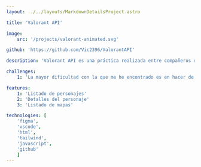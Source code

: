 ```yaml
---
layout: ../../layouts/MarkdownDetailsProject.astro

title: 'Valorant API'

image:
    src: '/projects/valorant-animated.svg'

github: 'https://github.com/Vic2396/ValorantAPI'

description: 'Valorant API es una práctica realizada entre compañeros de clase, donde hemos puesto a prueba nuestra visión de diseño a la hora de mostrar personajes y mapas de Valorant junto con sus detalles.'

challenges:
    1: 'La mayor dificultad con la que me he encontrado es en hacer de forma responsive los tamaños de los personajes, porque quería que en versión móvil apareciese uno y después en función de los tamaños se fuese reajustando y dividiendo la pantalla en personajes.'

features:
    1: 'Listado de personajes'
    2: 'Detalles del personaje'
    3: 'Listado de mapas'

technologies: [
    'figma',
    'vscode', 
    'html', 
    'tailwind', 
    'javascript',
    'github'
    ]
---
```

